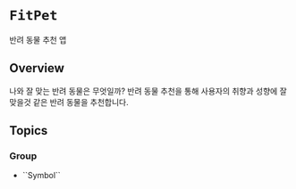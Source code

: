 # ``FitPet``

반려 동물 추천 앱 

## Overview
나와 잘 맞는 반려 동물은 무엇일까? 반려 동물 추천을 통해 사용자의 취향과 성향에 잘 맞을것 같은 반려 동물을 추천합니다.
## Topics

### <!--@START_MENU_TOKEN@-->Group<!--@END_MENU_TOKEN@-->

- <!--@START_MENU_TOKEN@-->``Symbol``<!--@END_MENU_TOKEN@-->
